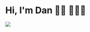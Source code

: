 # Hi, I'm Dan 👋🏾 👩🏾‍💻

<img src="https://cdn.discordapp.com/attachments/832624945309286411/1001137777917829190/githubpicture.png">
